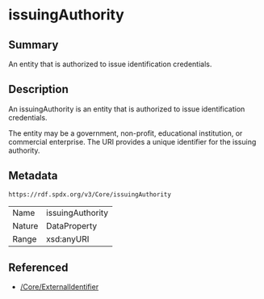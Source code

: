 <!-- Automatically generated by spec-parser v2.0.0 on 2024-01-26T22:18:46.241893+00:00 -->
<!-- SPDX-License-Identifier: Community-Spec-1.0 -->

# issuingAuthority

## Summary

An entity that is authorized to issue identification credentials.


## Description

An issuingAuthority is an entity that is authorized to issue identification credentials.

The entity may be a government, non-profit, educational institution, or commercial enterprise.  The URI provides a unique identifier for the issuing authority.


## Metadata

`https://rdf.spdx.org/v3/Core/issuingAuthority`


| | |
|---|---|
| Name | issuingAuthority |
| Nature | DataProperty |
| Range | xsd:anyURI |




## Referenced

- [/Core/ExternalIdentifier](../../Core/Classes/ExternalIdentifier.md)

